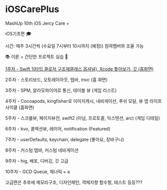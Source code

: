 # iOSCarePlus
MashUp 10th iOS Jercy Care +

iOS기초편 🎓

시간: 매주 3시간씩 (수요일 7시부터 10시까지 (예정)) 참여멤버와 조율 가능

📚 이론 + 간단한 프로젝트 실습 📱

[1주차 - Swift 1(타입 클로저 구조체클래스 옵셔널), Xcode 톺아보기, 깃 (홈화면)](https://github.com/jaehui327/iOSCarePlus/tree/main/docs/1%EC%A3%BC%EC%B0%A8#1%EC%A3%BC%EC%B0%A8---swift-ios-basic)

2주차 - 스토리보드, 오토레이아웃, 탭바, mvc (홈 화면)

3주차 - SPM, 알라모파이어로 통신, 테이블 뷰 (게임 리스트)

4주차 - Cocoapods, kingfisher로 이미지캐시, 네비게이션, 푸쉬 모달, 뷰 앱 라이프사이클 (홈화면)

5주차 - 스크롤뷰, 페이지뷰컨, swift2 (이넘, 프로토콜, 익스텐션, arc) (게임 디테일)

6주차 - kvo, 콜렉션뷰, 레이어, notification (Featured)

7주차 - userDefaults, keychain, delegate (좋아요, 장바구니)

8주차 - 커스텀 탭바, 커스텀 네비게이션

9주차 - hig, 배포, 디버깅, 깃 고급

10주차 - GCD Queue, 제너릭 + a

고급편은 추후에 메모리구조, 디자인패턴, 객체지향 함수형, 테스트 등등???

